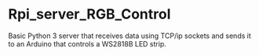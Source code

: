 # Rpi_server_RGB_Control
Basic Python 3 server that receives data using TCP/ip sockets and sends it to an Arduino that controls a WS2818B LED strip.
